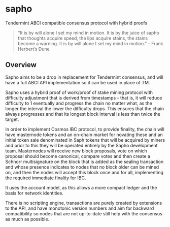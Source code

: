 # sapho

Tendermint ABCI compatible consensus protocol with hybrid proofs

> “It is by will alone I set my mind in motion. It is by the juice of sapho that thoughts acquire speed, the lips acquire stains, the stains become a warning. It is by will alone I set my mind in motion.” – Frank Herbert’s Dune

## Overview

Sapho aims to be a drop in replacement for Tendermint consensus, and will have a full ABCI API implementation so it can be used in place of TM.

Sapho uses a hybrid proof of work/proof of stake mining protocol with difficulty adjustment that is derived from timestamps - that is, it will reduce difficulty to 1 eventually and progress the chain no matter what, as the longer the interval the lower the difficulty drops. This ensures that the chain always progresses and that its longest block interval is less than twice the target.

In order to implement Cosmos IBC protocol, to provide finality, the chain will have masternode tokens and an on-chain market for novating these and an initial token sale denominated in Saph tokens that will be acquired by miners and prior to this they will be operated entirely by the Sapho development team. Masternodes will receive new block proposals, vote on which proposal should become canonical, compare votes and then create a Schnorr multisignature on the block that is added as the sealing transaction and whose presence indicates to nodes that no block older can be mined on, and then the nodes will accept this block once and for all, implementing the required immediate finality for IBC.

It uses the account model, as this allows a more compact ledger and the 
basis for network identities.

There is no scripting engine, transactions are purely created by extensions 
to the API, and have monotonic version numbers and aim for backward 
compatibility so nodes that are not up-to-date still help with the consensus 
as much as possible.